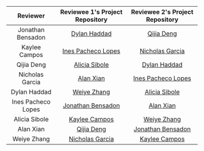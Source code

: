 |       Reviewer       |                   Reviewee 1's Project Repository                   |                   Reviewee 2's Project Repository                   |
|:--------------------:|:-------------------------------------------------------------------:|:-------------------------------------------------------------------:|
|  Jonathan Bensadon   |   [Dylan Haddad](https://github.com/narluku/Dylan-final-project)    |   [Qijia Deng](https://github.com/Angelqijiadeng/CASSCompanyWeb)    |
|    Kaylee Campos     |     [Ines Pacheco Lopes](https://github.com/ines-pl/Project-/)      |  [Nicholas Garcia](https://github.com/ngarcia2024/OIM3690-Project)  |
|      Qijia Deng      |        [Alicia Sibole](https://github.com/asibole1/Project)         |   [Dylan Haddad](https://github.com/narluku/Dylan-final-project)    |
|   Nicholas Garcia    |           [Alan Xian](https://github.com/thealibi/mysite)           |     [Ines Pacheco Lopes](https://github.com/ines-pl/Project-/)      |
|     Dylan Haddad     |      [Weiye Zhang](https://github.com/Weiyeahh/Steyy-Website)       |        [Alicia Sibole](https://github.com/asibole1/Project)         |
|  Ines Pacheco Lopes  |      [Jonathan Bensadon](https://github.com/jonybensa/Project)      |           [Alan Xian](https://github.com/thealibi/mysite)           |
|    Alicia Sibole     |    [Kaylee Campos](https://github.com/brianacampos/TermProject)     |      [Weiye Zhang](https://github.com/Weiyeahh/Steyy-Website)       |
|      Alan Xian       |   [Qijia Deng](https://github.com/Angelqijiadeng/CASSCompanyWeb)    |      [Jonathan Bensadon](https://github.com/jonybensa/Project)      |
|     Weiye Zhang      |  [Nicholas Garcia](https://github.com/ngarcia2024/OIM3690-Project)  |    [Kaylee Campos](https://github.com/brianacampos/TermProject)     |
